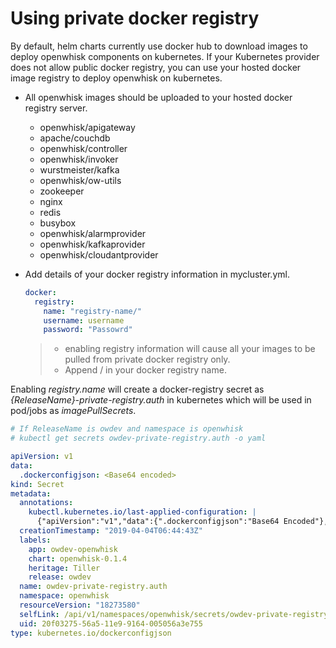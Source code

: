 <!--
#
# Licensed to the Apache Software Foundation (ASF) under one or more
# contributor license agreements.  See the NOTICE file distributed with
# this work for additional information regarding copyright ownership.
# The ASF licenses this file to You under the Apache License, Version 2.0
# (the "License"); you may not use this file except in compliance with
# the License.  You may obtain a copy of the License at
#
#     http://www.apache.org/licenses/LICENSE-2.0
#
# Unless required by applicable law or agreed to in writing, software
# distributed under the License is distributed on an "AS IS" BASIS,
# WITHOUT WARRANTIES OR CONDITIONS OF ANY KIND, either express or implied.
# See the License for the specific language governing permissions and
# limitations under the License.
#
-->

# Using private docker registry

By default, helm charts currently use docker hub to download images to deploy openwhisk components on kubernetes. If your Kubernetes provider does not allow public docker registry, you can use your hosted docker image registry to deploy openwhisk on kubernetes.

- All openwhisk images should be uploaded to your hosted docker registry server.
  - openwhisk/apigateway
  - apache/couchdb
  - openwhisk/controller
  - openwhisk/invoker
  - wurstmeister/kafka
  - openwhisk/ow-utils
  - zookeeper
  - nginx
  - redis
  - busybox
  - openwhisk/alarmprovider
  - openwhisk/kafkaprovider
  - openwhisk/cloudantprovider

- Add details of your docker registry information in mycluster.yml.

  ```yaml
  docker:
    registry:
      name: "registry-name/"
      username: username
      password: "Passowrd"
  ```

  > - enabling registry information will cause all your images to be pulled from private docker registry only.
  > - Append / in your docker registry name.

Enabling *registry.name* will create a docker-registry secret as *{ReleaseName}-private-registry.auth* in kubernetes which will be used in pod/jobs as *imagePullSecrets*.

```yaml
# If ReleaseName is owdev and namespace is openwhisk
# kubectl get secrets owdev-private-registry.auth -o yaml

apiVersion: v1
data:
  .dockerconfigjson: <Base64 encoded>
kind: Secret
metadata:
  annotations:
    kubectl.kubernetes.io/last-applied-configuration: |
      {"apiVersion":"v1","data":{".dockerconfigjson":"Base64 Encoded"},"kind":"Secret","metadata":{"annotations":{},"labels":{"app":"owdev-openwhisk","chart":"openwhisk-0.1.4","heritage":"Tiller","release":"owdev"},"name":"owdev-private-registry.auth","namespace":"openwhisk"},"type":"kubernetes.io/dockerconfigjson"}
  creationTimestamp: "2019-04-04T06:44:43Z"
  labels:
    app: owdev-openwhisk
    chart: openwhisk-0.1.4
    heritage: Tiller
    release: owdev
  name: owdev-private-registry.auth
  namespace: openwhisk
  resourceVersion: "18273580"
  selfLink: /api/v1/namespaces/openwhisk/secrets/owdev-private-registry.auth
  uid: 20f03275-56a5-11e9-9164-005056a3e755
type: kubernetes.io/dockerconfigjson
```
